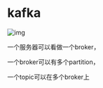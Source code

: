 # kafka

![img](https://img-blog.csdnimg.cn/img_convert/8d2ee577801a71b81bb42e2af6a8e0f9.png)

一个服务器可以看做一个broker，

一个broker可以有多个partition，

一个topic可以在多个broker上